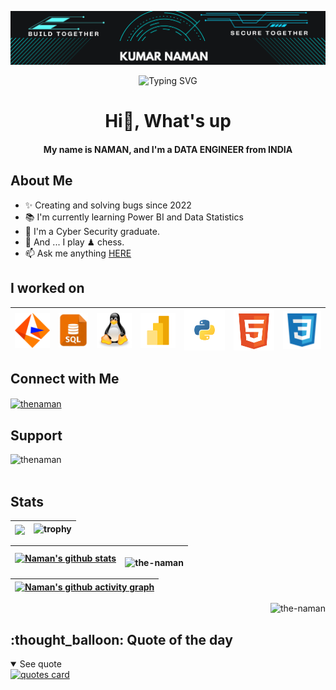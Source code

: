 <!--Code for heading banner-->
![logo](https://github.com/the-naman/the-naman/blob/main/asset/Banner1.png)


<!--This is typing svg.-->
<p align="center" <a href="https://git.io/typing-svg"><img src="https://readme-typing-svg.demolab.com?font=Fira+Code&pause=1000&color=FFFF00&center=true&random=true&width=435&lines=++++++++++++Welcome+to+my+Profile%F0%9F%98%8A;Data+is+new+Fuel%F0%9F%92%B0%F0%9F%92%B2;+The+end+is+the+New+Beginning%F0%9F%98%8D;Make+the+better+world!;Radhe+Radhe%F0%9F%99%8F%F0%9F%99%8F" alt="Typing SVG" /></a>


<!--This below line Heading-->
<h1 align="center">Hi👋, What's up</h1>
<h4 align="center">My name is NAMAN, and I'm a DATA ENGINEER from INDIA</h4>

<!--This below line About me Heading-->
<h2 align="left">About Me</h2>

- ✨ Creating and solving bugs since 2022
- 📚 I'm currently learning Power BI and Data Statistics
- 🪪 I'm a Cyber Security graduate.
- 🎲 And ... I play ♟ chess.
- 📫 Ask me anything [HERE](mailto:messagetonaman@gmail.com)


<!--These below lines show the tools and technology on which I worked-->
<h2 align="left">I worked on</h2>

<!--|INFORMATICA|SQL|LINUX|POWER BI|PYTHON|HTML5|CSS3|-->
| <a href="https://www.informatica.com/in/" target="_blank"><img align="left" title="Informatica" alt="Informatica" width="60px" src="./asset/informatica_svg.svg" style="max-width: 100%;"></a> | <a href="https://www.w3schools.com/sql/" target="_blank"><img align="left" title="SQL" alt="SQL" width="50px" src="./asset/sql.jpeg" style="max-width: 100%;"></a> | <a href="https://www.javatpoint.com/linux-tutorial" target="_blank"><img align="left" title="Linux" alt="Linux" width="60px" src="./asset/linux_svg.svg" style="max-width: 100%;"></a> | <a href="https://learn.microsoft.com/en-us/training/powerplatform/power-bi" target="_blank"><img align="left" title="Power BI" alt="Power BI" width="60px" src="./asset/powerbi_svg.svg" style="max-width: 100%;"></a> | <a href="https://www.python.org/" target="_blank"><img align="left" title="Python" alt="Python" width="70px" src="./asset/python_svg.svg" style="max-width: 100%;"></a> | <a href="https://www.w3schools.com/html/" target="_blank"><img align="left" title="HTML5" alt="HTML5" width="70px" src="./asset/html5_svg.svg" style="max-width: 100%;"></a> | <a href="https://www.w3schools.com/css/" target="_blank"><img align="left" title="CSS3" alt="CSS3" width="65px" src="./asset/css3_svg.svg" style="max-width: 100%;"></a> |
| ------------- | ------------- | ------------- | ------------- | ------------- | ------------- | ------------- |


<!--This below line show social profiles-->
<h2 align="left">Connect with Me</h2>
<p align="left">
<a href="https://linkedin.com/in/thenaman" target="blank"><img align="center" src="https://raw.githubusercontent.com/rahuldkjain/github-profile-readme-generator/master/src/images/icons/Social/linked-in-alt.svg" alt="thenaman" height="30" width="40" /></a>
</p>


<!--This below line add the support feature.-->
<h2 align="left">Support</h2>
<p><a href="https://www.buymeacoffee.com/thenaman"> <img align="left" src="https://cdn.buymeacoffee.com/buttons/v2/default-yellow.png" height="50" width="210" alt="thenaman" /></a></p>

<br></br>

<!--These below lines add the statitics view on page-->
<h2 align="left">Stats</h2>

| <a href="https://github.com/the-naman/github-readme-stats"><img align="center" src="https://github-readme-stats.vercel.app/api/top-langs/?username=the-naman&layout=compact&theme=buefy&hide_border=true" /></a> | ![trophy](https://github-profile-trophy.vercel.app/?username=The-naman&theme=onedark&title=Commits&title=Repositories&title=Experience) |
| ------------- | ------------- |

| <a href="https://github.com/the-naman/github-readme-stats"><img align="center" src="https://github-readme-stats.vercel.app/api?username=the-naman&show_icons=true&include_all_commits=true&theme=buefy&hide_border=true" alt="Naman's github stats" /></a> | <p><img align="left" src="https://github-readme-streak-stats.herokuapp.com/?user=the-naman&" alt="the-naman" /></p> |
| ------------- | ------------- |

|[![Naman's github activity graph](https://github-readme-activity-graph.vercel.app/graph?username=The-naman&theme=github-dark)](https://github.com/The-naman/github-readme-activity-graph) |
| ------------- |



<!--This below line show the total count of profile visitors-->
<p align="right"> <img src="https://komarev.com/ghpvc/?username=the-naman&label=Profile%20views&color=0e75b6&style=flat" alt="the-naman" /> </p>


<!--Code for Quotes-->
<h2>:thought_balloon: Quote of the day</h2>
<details open>
    <summary>See quote</summary>
    <a href="https://github.com/piyushsuthar/github-readme-quotes">
        <img src="https://quotes-github-readme.vercel.app/api?type=horizontal&theme=tokyonight" alt="quotes card">
    </a>
</details>


